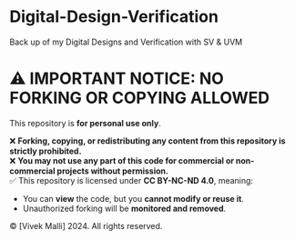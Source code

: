 # Digital-Design-Verification
Back up of my Digital Designs and Verification with SV &amp; UVM

# ⚠️ IMPORTANT NOTICE: NO FORKING OR COPYING ALLOWED

This repository is **for personal use only**.  

❌ **Forking, copying, or redistributing any content from this repository is strictly prohibited.**  
❌ **You may not use any part of this code for commercial or non-commercial projects without permission.**  
✅ This repository is licensed under **CC BY-NC-ND 4.0**, meaning:  
- You can **view** the code, but you **cannot modify or reuse it**.  
- Unauthorized forking will be **monitored and removed**.  

© [Vivek Malli] 2024. All rights reserved.
